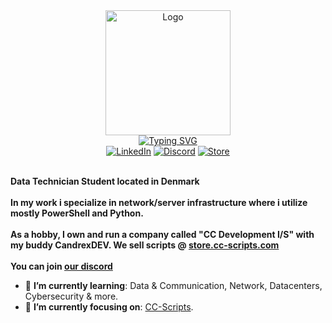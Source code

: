 <div>
    <div align=center>
        <img src="https://r2.fivemanage.com/pub/orc17c9i829k.png" alt="Logo" height="200">
    </div>
    <div align=center>
        <a href="https://git.io/typing-svg"><img src="https://readme-typing-svg.herokuapp.com?font=Fira+Code&pause=1000&center=true&width=435&lines=Hi+there%2C+I'm+Cribbe!;Data+Technician+(Infrastructure);FiveM+Developer;https%3A%2F%2Fstore.cc-scripts.com" alt="Typing SVG" /></a>
    </div>
    <div align=center>
        <a href="https://www.linkedin.com/in/christian-vestergaard-steffensen/"><img src="https://img.shields.io/badge/Linkedin-0077b5?style=flat&logo=linkedin" alt="LinkedIn" /></a>
        <a href="https://discord.cc-scripts.com"><img src="https://img.shields.io/discord/1087278446285168670?logo=discord&label=Discord&color=%235865F2" alt="Discord" /></a>
        <a href="https://store.cc-scripts.com"><img src="https://img.shields.io/badge/Store-blue?logo=FiveM" alt="Store" /></a>
    </div>
    <div align=left>
        <br>
        <p>
            <strong>
                Data Technician Student located in Denmark <br><br>
                In my work i specialize in network/server infrastructure where i utilize mostly PowerShell and Python.<br><br>
                As a hobby, I own and run a company called "CC Development I/S" with my buddy CandrexDEV. We sell scripts @ <a href="https://store.cc-scripts.com">store.cc-scripts.com</a><br><br>
                You can join <a href="https://discord.cc-scripts.com">our discord</a>
            </strong>
        </p>
        <ul>
            <li>🌱 <b>I’m currently learning</b>: Data & Communication, Network, Datacenters, Cybersecurity & more.</li>
            <li>🎯 <b>I’m currently focusing on</b>: <a href="https://discord.cc-scripts.com/">CC-Scripts</a>.</li>
        </ul>
    </div>
</div>
